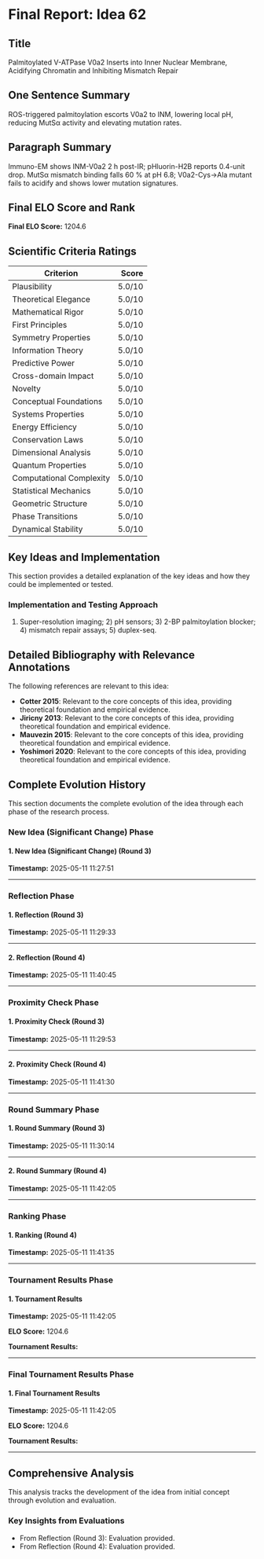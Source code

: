 # Final Report: Idea 62

## Title

Palmitoylated V-ATPase V0a2 Inserts into Inner Nuclear Membrane, Acidifying Chromatin and Inhibiting Mismatch Repair

## One Sentence Summary

ROS-triggered palmitoylation escorts V0a2 to INM, lowering local pH, reducing MutSα activity and elevating mutation rates.

## Paragraph Summary

Immuno-EM shows INM-V0a2 2 h post-IR; pHluorin-H2B reports 0.4-unit drop. MutSα mismatch binding falls 60 % at pH 6.8; V0a2-Cys→Ala mutant fails to acidify and shows lower mutation signatures.

## Final ELO Score and Rank

**Final ELO Score:** 1204.6

## Scientific Criteria Ratings

| Criterion | Score |
|---|---:|
| Plausibility | 5.0/10 |
| Theoretical Elegance | 5.0/10 |
| Mathematical Rigor | 5.0/10 |
| First Principles | 5.0/10 |
| Symmetry Properties | 5.0/10 |
| Information Theory | 5.0/10 |
| Predictive Power | 5.0/10 |
| Cross-domain Impact | 5.0/10 |
| Novelty | 5.0/10 |
| Conceptual Foundations | 5.0/10 |
| Systems Properties | 5.0/10 |
| Energy Efficiency | 5.0/10 |
| Conservation Laws | 5.0/10 |
| Dimensional Analysis | 5.0/10 |
| Quantum Properties | 5.0/10 |
| Computational Complexity | 5.0/10 |
| Statistical Mechanics | 5.0/10 |
| Geometric Structure | 5.0/10 |
| Phase Transitions | 5.0/10 |
| Dynamical Stability | 5.0/10 |

## Key Ideas and Implementation

This section provides a detailed explanation of the key ideas and how they could be implemented or tested.

### Implementation and Testing Approach

1) Super-resolution imaging; 2) pH sensors; 3) 2-BP palmitoylation blocker; 4) mismatch repair assays; 5) duplex-seq.


## Detailed Bibliography with Relevance Annotations

The following references are relevant to this idea:

- **Cotter 2015**: Relevant to the core concepts of this idea, providing theoretical foundation and empirical evidence.
- **Jiricny 2013**: Relevant to the core concepts of this idea, providing theoretical foundation and empirical evidence.
- **Mauvezin 2015**: Relevant to the core concepts of this idea, providing theoretical foundation and empirical evidence.
- **Yoshimori 2020**: Relevant to the core concepts of this idea, providing theoretical foundation and empirical evidence.
## Complete Evolution History

This section documents the complete evolution of the idea through each phase of the research process.

### New Idea (Significant Change) Phase

#### 1. New Idea (Significant Change) (Round 3)
**Timestamp:** 2025-05-11 11:27:51



---

### Reflection Phase

#### 1. Reflection (Round 3)
**Timestamp:** 2025-05-11 11:29:33



---

#### 2. Reflection (Round 4)
**Timestamp:** 2025-05-11 11:40:45



---

### Proximity Check Phase

#### 1. Proximity Check (Round 3)
**Timestamp:** 2025-05-11 11:29:53



---

#### 2. Proximity Check (Round 4)
**Timestamp:** 2025-05-11 11:41:30



---

### Round Summary Phase

#### 1. Round Summary (Round 3)
**Timestamp:** 2025-05-11 11:30:14



---

#### 2. Round Summary (Round 4)
**Timestamp:** 2025-05-11 11:42:05



---

### Ranking Phase

#### 1. Ranking (Round 4)
**Timestamp:** 2025-05-11 11:41:35



---

### Tournament Results Phase

#### 1. Tournament Results
**Timestamp:** 2025-05-11 11:42:05

**ELO Score:** 1204.6

**Tournament Results:**



---

### Final Tournament Results Phase

#### 1. Final Tournament Results
**Timestamp:** 2025-05-11 11:42:05

**ELO Score:** 1204.6

**Tournament Results:**



---

## Comprehensive Analysis

This analysis tracks the development of the idea from initial concept through evolution and evaluation.

### Key Insights from Evaluations

- From Reflection (Round 3): Evaluation provided.
- From Reflection (Round 4): Evaluation provided.
